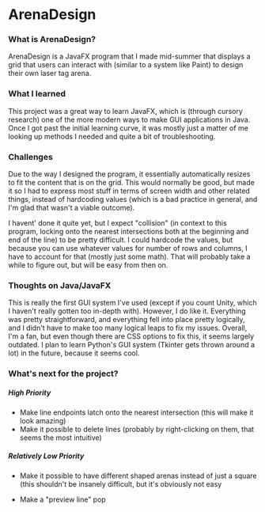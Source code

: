 # ArenaDesign
### What is ArenaDesign?

ArenaDesign is a JavaFX program that I made mid-summer that displays a grid that users can interact with 
(similar to a system like Paint) to design their own laser tag arena.

### What I learned

This project was a great way to learn JavaFX, which is (through cursory research) one of the more modern ways to make GUI applications
in Java. Once I got past the initial learning curve, it was mostly just a matter of me looking up methods I needed and quite a bit of 
troubleshooting.

### Challenges

Due to the way I designed the program, it essentially automatically resizes to fit the content that is on the grid. This would
normally be good, but made it so I had to express most stuff in terms of screen width and other related things, instead of 
hardcoding values (which is a bad practice in general, and I'm glad that wasn't a viable outcome). 

I havent' done it quite yet, but I expect "collision" (in context to this program, locking onto the nearest intersections both at the 
beginning and end of the line) to be pretty difficult. I could hardcode the values, but because you can use whatever values for number 
of rows and columns, I have to account for that (mostly just some math). That will probably take a while to figure out, but will be easy
from then on.

### Thoughts on Java/JavaFX

This is really the first GUI system I've used (except if you count Unity, which I haven't really gotten too in-depth with). However, I 
do like it. Everything was pretty straightforward, and everything fell into place pretty logically, and I didn't have to make too many
logical leaps to fix my issues. Overall, I'm a fan, but even though there are CSS options to fix this, it seems largely outdated. I plan
to learn Python's GUI system (Tkinter gets thrown around a lot) in the future, because it seems cool.

### What's next for the project?

##### High Priority

- Make line endpoints latch onto the nearest intersection (this will make it look amazing)
- Make it possible to delete lines (probably by right-clicking on them, that seems the most intuitive)

##### Relatively Low Priority

- Make it possible to have different shaped arenas instead of just a square (this shouldn't be insanely difficult, but it's obviously not easy

- Make a "preview line" pop




